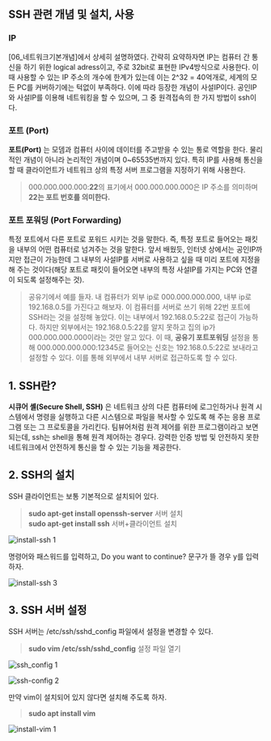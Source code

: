 ## SSH 관련 개념 및 설치, 사용

### IP
[06_네트워크기본개념]에서 상세히 설명하였다. 간략히 요약하자면 IP는 컴퓨터 간 통신을 하기 위한 logical adress이고, 주로 32bit로 표현한 IPv4방식으로 사용한다. 이 때  사용할 수 있는 IP 주소의 개수에 한계가 있는데 이는 2^32 = 40억개로,  세계의 모든 PC를 커버하기에는 턱없이 부족하다. 이에 따라 등장한 개념이 사설IP이다. 공인IP와 사설IP를 이용해 네트워킹을 할 수 있으며, 그 중 원격접속의 한 가지 방법이 ssh이다.

### 포트 (Port)
**포트(Port)** 는 모뎀과 컴퓨터 사이에 데이터를 주고받을 수 있는 통로 역할을 한다. 물리적인 개념이 아니라 논리적인 개념이며 0~65535번까지 있다. 특히 IP를 사용해 통신을 할 때 클라이언트가 네트워크 상의 특정 서버 프로그램을 지정하기 위해 사용한다.
>000.000.000.000:**22**의 표기에서 000.000.000.000은 IP 주소를 의미하며 **22는 포트 번호를 의미한다.**

### 포트 포워딩 (Port Forwarding)
특정 포트에서 다른 포트로 포워드 시키는 것을 말한다. 즉, 특정 포트로 들어오는 패킷을 내부의 어떤 컴퓨터로 넘겨주는 것을 말한다. 앞서 배웠듯, 인터넷 상에서는 공인IP까지만 접근이 가능한데 그 내부의 사설IP를 서버로 사용하고 싶을 때 미리 포트에 지정을 해 주는 것이다(해당 포트로 패킷이 들어오면 내부의 특정 사설IP를 가지는 PC와 연결이 되도록 설정해주는 것).
> 공유기에서 예를 들자. 내 컴퓨터가 외부 ip로 000.000.000.000, 내부 ip로 192.168.0.5를 가진다고 해보자. 이 컴퓨터를 서버로 쓰기 위해 22번 포트에 SSH라는 것을 설정해 놓았다. 이는 내부에서 192.168.0.5:22로 접근이 가능하다. 하지만 외부에서는 192.168.0.5:22를 알지 못하고 집의 ip가 000.000.000.000이라는 것만 알고 있다. 이 때, **공유기 포트포워딩** 설정을 통해 000.000.000.000:12345로 들어오는 신호는 192.168.0.5:22로 보내라고 설정할 수 있다. 이를 통해 외부에서 내부 서버로 접근하도록 할 수 있다.

## 1. SSH란?
**시큐어 셸(Secure Shell, SSH)** 은 네트워크 상의 다른 컴퓨터에 로그인하거나 원격 시스템에서 명령을 실행하고 다른 시스템으로 파일을 복사할 수 있도록 해 주는 응용 프로그램 또는 그 프로토콜을 가리킨다. 팀뷰어처럼 원격 제어를 위한 프로그램이라고 보면 되는데, ssh는 shell을 통해 원격 제어하는 경우다. 강력한 인증 방법 및 안전하지 못한 네트워크에서 안전하게 통신을 할 수 있는 기능을 제공한다.

## 2. SSH의 설치
SSH 클라이언트는 보통 기본적으로 설치되어 있다.  
>**sudo apt-get install openssh-server** 서버 설치  
>**sudo apt-get install ssh** 서버+클라이언트 설치

![install-ssh 1](https://i.imgur.com/SJ9HKBR.png)

명령어와 패스워드를 입력하고, Do you want to continue? 문구가 뜰 경우 y를 입력하자.

![install-ssh 3](https://i.imgur.com/exLUe15.png)  


## 3. SSH 서버 설정
SSH 서버는 /etc/ssh/sshd_config 파일에서 설정을 변경할 수 있다.
>**sudo vim /etc/ssh/sshd_config** 설정 파일 열기

![ssh_config 1](https://i.imgur.com/Fg2FbkB.png)

![ssh-config 2](https://i.imgur.com/qk4TyS4.png)

만약 vim이 설치되어 있지 않다면 설치해 주도록 하자.
>**sudo apt install vim**

![install-vim 1](https://i.imgur.com/z7WxX6g.png)
